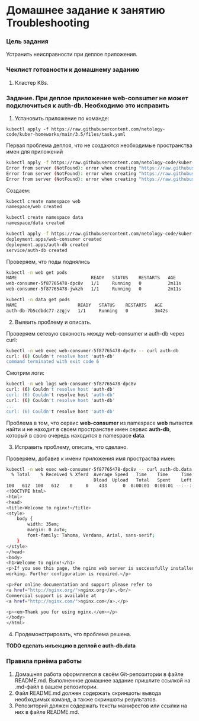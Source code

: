 # Домашнее задание к занятию Troubleshooting

### Цель задания

Устранить неисправности при деплое приложения.

### Чеклист готовности к домашнему заданию

1. Кластер K8s.

### Задание. При деплое приложение web-consumer не может подключиться к auth-db. Необходимо это исправить

1. Установить приложение по команде:
```shell
kubectl apply -f https://raw.githubusercontent.com/netology-code/kuber-homeworks/main/3.5/files/task.yaml
```
Первая проблема деплоя, что не создаются необходимые пространства имен для приложений
```bash
kubectl apply -f https://raw.githubusercontent.com/netology-code/kuber-homeworks/main/3.5/files/task.yaml
Error from server (NotFound): error when creating "https://raw.githubusercontent.com/netology-code/kuber-homeworks/main/3.5/files/task.yaml": namespaces "web" not found
Error from server (NotFound): error when creating "https://raw.githubusercontent.com/netology-code/kuber-homeworks/main/3.5/files/task.yaml": namespaces "data" not found
Error from server (NotFound): error when creating "https://raw.githubusercontent.com/netology-code/kuber-homeworks/main/3.5/files/task.yaml": namespaces "data" not found
```
Создаем: 
```bash
kubectl create namespace web
namespace/web created

kubectl create namespace data
namespace/data created

kubectl apply -f https://raw.githubusercontent.com/netology-code/kuber-homeworks/main/3.5/files/task.yaml
deployment.apps/web-consumer created
deployment.apps/auth-db created
service/auth-db created
```

Проверяем, что поды поднялись

```bash
kubectl -n web get pods
NAME                            READY   STATUS    RESTARTS   AGE
web-consumer-5f87765478-dpc8v   1/1     Running   0          2m11s
web-consumer-5f87765478-jwkzh   1/1     Running   0          2m11s

kubectl -n data get pods
NAME                       READY   STATUS    RESTARTS   AGE
auth-db-7b5cdbdc77-zzgjv   1/1     Running   0          3m42s
```

2. Выявить проблему и описать.

Проверяем сетевую связность между web-consumer и auth-db через curl:

```bash
kubectl -n web exec web-consumer-5f87765478-dpc8v -- curl auth-db
curl: (6) Couldn't resolve host 'auth-db'
command terminated with exit code 6
```
Смотрим логи:

```bash
kubectl -n web logs web-consumer-5f87765478-dpc8v
curl: (6) Couldn't resolve host 'auth-db'
curl: (6) Couldn't resolve host 'auth-db'
curl: (6) Couldn't resolve host 'auth-db'
...
curl: (6) Couldn't resolve host 'auth-db'
```

Проблема в том, что сервис **web-consumer** из namespace **web** пытается найти и не находит в своем пространстве имен сервис **auth-db**, который в свою очередь находится в namespace **data**.

3. Исправить проблему, описать, что сделано.

Проверяем, добавив к имени приложения имя простраства имен:

```bash
kubectl -n web exec web-consumer-5f87765478-dpc8v -- curl auth-db.data
  % Total    % Received % Xferd  Average Speed   Time    Time     Time  Current
                                 Dload  Upload   Total   Spent    Left  Speed
100   612  100   612    0     0    433      0  0:00:01  0:00:01 --:--:--  597k
<!DOCTYPE html>
<html>
<head>
<title>Welcome to nginx!</title>
<style>
    body {
        width: 35em;
        margin: 0 auto;
        font-family: Tahoma, Verdana, Arial, sans-serif;
    }
</style>
</head>
<body>
<h1>Welcome to nginx!</h1>
<p>If you see this page, the nginx web server is successfully installed and
working. Further configuration is required.</p>

<p>For online documentation and support please refer to
<a href="http://nginx.org/">nginx.org</a>.<br/>
Commercial support is available at
<a href="http://nginx.com/">nginx.com</a>.</p>

<p><em>Thank you for using nginx.</em></p>
</body>
</html>
```

4. Продемонстрировать, что проблема решена.

**TODO сделать инъекцию в деплой с auth-db.data**

### Правила приёма работы

1. Домашняя работа оформляется в своём Git-репозитории в файле README.md. Выполненное домашнее задание пришлите ссылкой на .md-файл в вашем репозитории.
2. Файл README.md должен содержать скриншоты вывода необходимых команд, а также скриншоты результатов.
3. Репозиторий должен содержать тексты манифестов или ссылки на них в файле README.md.
